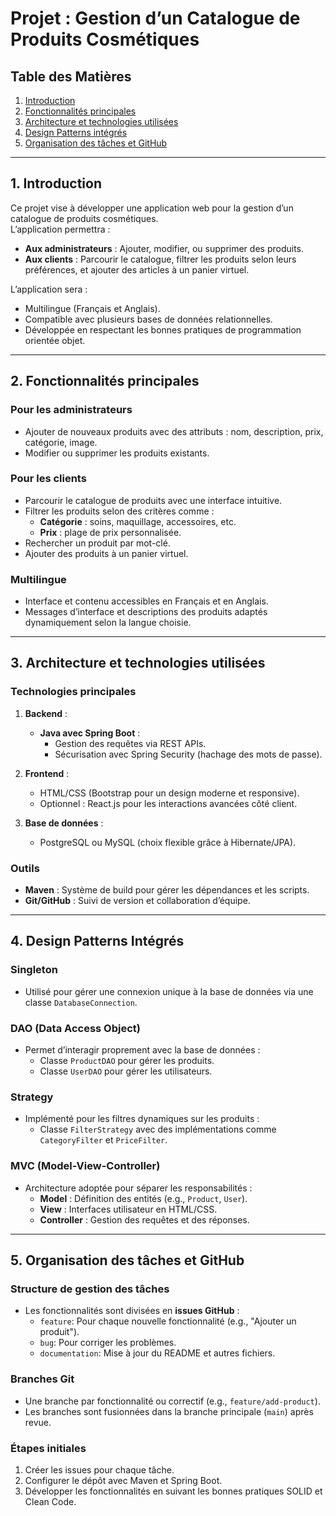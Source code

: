 # **Projet : Gestion d’un Catalogue de Produits Cosmétiques**

## **Table des Matières**
1. [Introduction](#introduction)  
2. [Fonctionnalités principales](#fonctionnalités-principales)  
3. [Architecture et technologies utilisées](#architecture-et-technologies-utilisées)  
4. [Design Patterns intégrés](#design-patterns-intégrés)  
5. [Organisation des tâches et GitHub](#organisation-des-tâches-et-github)  

---

## **1. Introduction**

Ce projet vise à développer une application web pour la gestion d’un catalogue de produits cosmétiques.  
L’application permettra :  
- **Aux administrateurs** : Ajouter, modifier, ou supprimer des produits.  
- **Aux clients** : Parcourir le catalogue, filtrer les produits selon leurs préférences, et ajouter des articles à un panier virtuel.  

L’application sera :  
- Multilingue (Français et Anglais).  
- Compatible avec plusieurs bases de données relationnelles.  
- Développée en respectant les bonnes pratiques de programmation orientée objet.  

---

## **2. Fonctionnalités principales**

### **Pour les administrateurs**  
- Ajouter de nouveaux produits avec des attributs : nom, description, prix, catégorie, image.  
- Modifier ou supprimer les produits existants.  

### **Pour les clients**  
- Parcourir le catalogue de produits avec une interface intuitive.  
- Filtrer les produits selon des critères comme :  
  - **Catégorie** : soins, maquillage, accessoires, etc.  
  - **Prix** : plage de prix personnalisée.  
- Rechercher un produit par mot-clé.  
- Ajouter des produits à un panier virtuel.  

### **Multilingue**  
- Interface et contenu accessibles en Français et en Anglais.  
- Messages d’interface et descriptions des produits adaptés dynamiquement selon la langue choisie.

---

## **3. Architecture et technologies utilisées**

### **Technologies principales**  
1. **Backend** :  
   - **Java avec Spring Boot** :  
     - Gestion des requêtes via REST APIs.  
     - Sécurisation avec Spring Security (hachage des mots de passe).  

2. **Frontend** :  
   - HTML/CSS (Bootstrap pour un design moderne et responsive).  
   - Optionnel : React.js pour les interactions avancées côté client.  

3. **Base de données** :  
   - PostgreSQL ou MySQL (choix flexible grâce à Hibernate/JPA).  

### **Outils**  
- **Maven** : Système de build pour gérer les dépendances et les scripts.  
- **Git/GitHub** : Suivi de version et collaboration d’équipe.  

---

## **4. Design Patterns Intégrés**

### **Singleton**  
- Utilisé pour gérer une connexion unique à la base de données via une classe `DatabaseConnection`.

### **DAO (Data Access Object)**  
- Permet d’interagir proprement avec la base de données :  
  - Classe `ProductDAO` pour gérer les produits.  
  - Classe `UserDAO` pour gérer les utilisateurs.  

### **Strategy**  
- Implémenté pour les filtres dynamiques sur les produits :  
  - Classe `FilterStrategy` avec des implémentations comme `CategoryFilter` et `PriceFilter`.  

### **MVC (Model-View-Controller)**  
- Architecture adoptée pour séparer les responsabilités :  
  - **Model** : Définition des entités (e.g., `Product`, `User`).  
  - **View** : Interfaces utilisateur en HTML/CSS.  
  - **Controller** : Gestion des requêtes et des réponses.  

---

## **5. Organisation des tâches et GitHub**

### **Structure de gestion des tâches**
- Les fonctionnalités sont divisées en **issues GitHub** :  
  - `feature`: Pour chaque nouvelle fonctionnalité (e.g., "Ajouter un produit").  
  - `bug`: Pour corriger les problèmes.  
  - `documentation`: Mise à jour du README et autres fichiers.  

### **Branches Git**  
- Une branche par fonctionnalité ou correctif (e.g., `feature/add-product`).  
- Les branches sont fusionnées dans la branche principale (`main`) après revue.  

### **Étapes initiales**  
1. Créer les issues pour chaque tâche.  
2. Configurer le dépôt avec Maven et Spring Boot.  
3. Développer les fonctionnalités en suivant les bonnes pratiques SOLID et Clean Code.  
